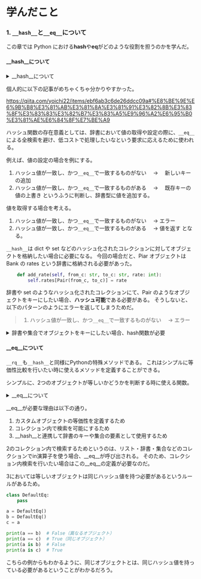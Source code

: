 # 学んだこと

### 1. `__hash__`と`__eq__`について

この章では Python における**hash**や**eq**がどのような役割を担うのかを学んだ。

#### __hash__について

<details>
<summary>__hash__について</summary>

# Python における`__hash__`メソッドの詳細解説

## 1. `__hash__`とは何か

`__hash__`は、Python の特殊メソッド（ダンダーメソッド）の一つで、オブジェクトのハッシュ値を計算するために使用されます。ハッシュ値とは、オブジェクトを一意に識別するための整数値です。

## 2. なぜ`__hash__`が必要なのか

`__hash__`が必要な主な理由は以下の通りです：

1. **辞書（dict）のキーとして使用するため**：
   Python の辞書は内部的にハッシュテーブルを使用しており、キーのハッシュ値に基づいて値を格納・検索します。

2. **集合（set）の要素として使用するため**：
   集合も辞書と同様にハッシュテーブルを使用しています。

3. **オブジェクトの一意性を効率的に判断するため**：
   ハッシュ値を使うことで、オブジェクトの比較を高速に行えます。

## 3. `__hash__`と`__eq__`の関係

`__hash__`と`__eq__`は密接に関連しています：

- **ルール 1**: 等しいオブジェクト（`a == b`が`True`）は同じハッシュ値を持つ必要がある
- **ルール 2**: 等しくないオブジェクトは異なるハッシュ値を持つことが望ましい（必須ではない）

## 4. 具体例で理解する

### 例 1: 組み込み型のハッシュ

```python
# 整数のハッシュ値
print(hash(42))  # 42

# 文字列のハッシュ値
print(hash("hello"))  # -8469019757955423296（環境により異なる）

# タプルのハッシュ値（イミュータブルなオブジェクトのみ含む場合）
print(hash((1, 2, "three")))  # 2528502973977326415（環境により異なる）

# リストはハッシュ不可能（ミュータブルなため）
try:
    hash([1, 2, 3])
except TypeError as e:
    print(e)  # "unhashable type: 'list'"
```

### 例 2: カスタムクラスでの`__hash__`の実装

```python
class Point:
    def __init__(self, x, y):
        self.x = x
        self.y = y

    def __eq__(self, other):
        if not isinstance(other, Point):
            return False
        return self.x == other.x and self.y == other.y

    def __hash__(self):
        return hash((self.x, self.y))  # タプルのハッシュを利用

# 使用例
p1 = Point(1, 2)
p2 = Point(1, 2)
p3 = Point(3, 4)

# 等しいオブジェクトは同じハッシュ値を持つ
print(p1 == p2)  # True
print(hash(p1) == hash(p2))  # True

# 等しくないオブジェクトは異なるハッシュ値を持つ（通常）
print(p1 == p3)  # False
print(hash(p1) == hash(p3))  # False

# 辞書のキーとして使用
point_dict = {p1: "Point 1", p3: "Point 3"}
print(point_dict[p2])  # "Point 1" (p1とp2は等価なので同じキーとみなされる)
```

### 例 3: `__hash__`を実装しない場合の問題

```python
class BadPoint:
    def __init__(self, x, y):
        self.x = x
        self.y = y

    def __eq__(self, other):
        if not isinstance(other, BadPoint):
            return False
        return self.x == other.x and self.y == other.y

    # __hash__を実装していない

# 使用例
bp1 = BadPoint(1, 2)
bp2 = BadPoint(1, 2)

try:
    point_dict = {bp1: "BadPoint 1"}
except TypeError as e:
    print(e)  # "unhashable type: 'BadPoint'"
```

この例では、`__eq__`をオーバーライドしたが`__hash__`を実装しなかったため、オブジェクトはハッシュ不可能になり、辞書のキーとして使用できません。

### 例 4: 通貨変換の例（あなたのコードに近い例）

```python
class CurrencyPair:
    def __init__(self, from_currency, to_currency):
        self.from_currency = from_currency
        self.to_currency = to_currency

    def __eq__(self, other):
        if not isinstance(other, CurrencyPair):
            return False
        return (self.from_currency == other.from_currency and
                self.to_currency == other.to_currency)

    def __hash__(self):
        return hash((self.from_currency, self.to_currency))

class ExchangeRates:
    def __init__(self):
        self.rates = {}  # 辞書を使用して為替レートを保存

    def add_rate(self, from_currency, to_currency, rate):
        pair = CurrencyPair(from_currency, to_currency)
        self.rates[pair] = rate

    def get_rate(self, from_currency, to_currency):
        if from_currency == to_currency:
            return 1.0

        pair = CurrencyPair(from_currency, to_currency)
        return self.rates.get(pair)

# 使用例
rates = ExchangeRates()
rates.add_rate("USD", "EUR", 0.85)
rates.add_rate("EUR", "USD", 1.18)
rates.add_rate("USD", "JPY", 110.0)

# レートの取得
print(rates.get_rate("USD", "EUR"))  # 0.85
print(rates.get_rate("EUR", "USD"))  # 1.18
print(rates.get_rate("USD", "USD"))  # 1.0
```

この例では、`CurrencyPair`クラスが`__hash__`と`__eq__`を適切に実装しているため、辞書のキーとして使用できます。これにより、通貨ペアに基づいて為替レートを効率的に格納・検索できます。

## 5. `__hash__`を実装する際の注意点

1. **イミュータブル性**：
   ハッシュ可能なオブジェクトは通常イミュータブル（変更不可）であるべきです。オブジェクトの状態が変わるとハッシュ値も変わるため、辞書のキーとして使用中に変更されると問題が発生します。

2. **一貫性**：
   オブジェクトの寿命中、`__hash__`は一貫した値を返すべきです。

3. **分布**：
   良いハッシュ関数は、異なるオブジェクトに対して均等に分布したハッシュ値を生成します。

4. **効率性**：
   ハッシュ計算は高速であるべきです。

## 6. まとめ

`__hash__`メソッドは、Python でオブジェクトを辞書のキーや集合の要素として使用するために不可欠です。適切に実装することで、カスタムオブジェクトを効率的に格納・検索できるようになります。

あなたのコードの場合、`Pair`クラスを辞書のキーとして使用するために`__hash__`メソッドが必要でした。これにより、通貨ペアに基づいて為替レートを効率的に管理できるようになります。

</details>

個人的に以下の記事がめちゃくちゃ分かりやすかった。

https://qiita.com/yoichi22/items/ebf6ab3c6de26ddcc09a#%E8%BE%9E%E6%9B%B8%E3%81%AB%E3%81%8A%E3%81%91%E3%82%8B%E3%83%8F%E3%83%83%E3%82%B7%E3%83%A5%E9%96%A2%E6%95%B0%E3%81%AE%E6%84%8F%E7%BE%A9

ハッシュ関数の存在意義としては、辞書において値の取得や設定の際に、`__eq__`による全検索を避け、低コストで処理したいなという要求に応えるために使われる。

例えば、値の設定の場合を例にする。

1. ハッシュ値が一致し、かつ`__eq__`で一致するものがない　 → 　新しいキーの追加
2. ハッシュ値が一致し、かつ`__eq__`で一致するものがある　 → 　既存キーの値の上書き
   というふうに判断し、辞書型に値を追加する。

値を取得する場合を考える。

1. ハッシュ値が一致し、かつ`__eq__`で一致するものがない　 → エラー
2. ハッシュ値が一致し、かつ`__eq__`で一致するものがある　 → 値を返す
   となる。

`__hash__`は dict や set などのハッシュ化されたコレクションに対してオブジェクトを格納したい場合に必要になる。
今回の場合だと、Piar オブジェクトは Bank の rates という辞書に格納される必要があった。

```python
    def add_rate(self, from_c: str, to_c: str, rate: int):
        self.rates[Pair(from_c, to_c)] = rate
```


辞書や set のようなハッシュ化されたコレクションにて、Pair のようなオブジェクトをキーにしたい場合、**ハッシュ可能**である必要がある。
そうしないと、以下のパターンのようにエラーを返してしまうためだ。

> 1. ハッシュ値が一致し、かつ`__eq__`で一致するものがない　 → エラー
<details>
<summary>辞書や集合でオブジェクトをキーにしたい場合、hash関数が必要</summary>

そのとおりです！Python で辞書（dict）や集合（set）のようなハッシュベースのデータ構造にオブジェクトをキーとして使用する場合、そのオブジェクトは「ハッシュ可能」である必要があります。

## ハッシュ可能なオブジェクトの条件

オブジェクトをハッシュ可能にするには：

1. **`__hash__`メソッド**：オブジェクトのハッシュ値を計算する
2. **`__eq__`メソッド**：オブジェクト同士の等価性を判断する

## なぜハッシュが必要なのか

辞書や集合は内部的に「ハッシュテーブル」というデータ構造を使用しています：

1. **高速アクセス**：ハッシュ値を使うことで、O(1)の時間複雑度（定数時間）でキーの検索が可能
2. **効率的なストレージ**：大量のキーを効率的に管理できる

## 具体的な例

```python
# カスタムクラス
class CurrencyPair:
    def __init__(self, from_curr, to_curr):
        self.from_curr = from_curr
        self.to_curr = to_curr

    # 等価性の定義
    def __eq__(self, other):
        if not isinstance(other, CurrencyPair):
            return False
        return (self.from_curr == other.from_curr and
                self.to_curr == other.to_curr)

    # ハッシュ値の計算
    def __hash__(self):
        return hash((self.from_curr, self.to_curr))

# 辞書で使用
rates = {}
rates[CurrencyPair("USD", "JPY")] = 110.0
rates[CurrencyPair("EUR", "USD")] = 1.18

# 検索
pair = CurrencyPair("USD", "JPY")
print(rates[pair])  # 110.0
```

## ハッシュがない場合

`__hash__`を実装せずに`__eq__`だけを実装すると：

```python
class BadPair:
    def __init__(self, from_curr, to_curr):
        self.from_curr = from_curr
        self.to_curr = to_curr

    def __eq__(self, other):
        if not isinstance(other, BadPair):
            return False
        return (self.from_curr == other.from_curr and
                self.to_curr == other.to_curr)

    # __hash__がない！

# 辞書で使おうとすると...
try:
    rates = {BadPair("USD", "JPY"): 110.0}  # エラー！
except TypeError as e:
    print(e)  # "unhashable type: 'BadPair'"
```

## まとめ

1. **辞書や集合のキー**：オブジェクトをキーとして使うには、ハッシュ可能である必要がある
2. **ハッシュ可能の条件**：`__hash__`と`__eq__`の両方が適切に実装されている
3. **一貫性の原則**：等しいオブジェクトは同じハッシュ値を持つべき

あなたのコードでは、`Pair`クラスを辞書のキーとして使うために`__hash__`メソッドが必要だったというわけです。

</details>



#### __eq__について

`__rq__`も`__hash__`と同様にPythonの特殊メソッドである。
これはシンプルに等価性比較を行いたい時に使えるメソッドを定義することができる。

シンプルに、2つのオブジェクトが等しいかどうかを判断する時に使える関数。


<details>
<summary>__eq__について</summary>

# Python における`__eq__`メソッドの詳細解説

## 1. `__eq__`とは何か

`__eq__`は、Python の特殊メソッド（ダンダーメソッド）の一つで、等価性比較演算子`==`の動作を定義します。このメソッドは、2 つのオブジェクトが「等しい」かどうかを判断するために使用されます。

## 2. なぜ`__eq__`が必要なのか

`__eq__`が必要な主な理由は以下の通りです：

1. **カスタムオブジェクトの等価性を定義するため**：
   デフォルトでは、オブジェクトの等価性はメモリ上の同一性（同じオブジェクトかどうか）に基づきますが、値に基づく比較が必要な場合があります。

2. **コレクション内での検索を可能にするため**：
   リスト、辞書、集合などのコレクションで`in`演算子を使用する際、`__eq__`が呼び出されます。

3. **`__hash__`と連携して辞書のキーや集合の要素として使用するため**：
   等しいオブジェクトは同じハッシュ値を持つ必要があります。

## 3. デフォルトの`__eq__`の挙動

Python のオブジェクトは、デフォルトで`is`演算子と同じ挙動をする`__eq__`を持っています：

```python
class DefaultEq:
    pass

a = DefaultEq()
b = DefaultEq()
c = a

print(a == b)  # False（異なるオブジェクト）
print(a == c)  # True（同じオブジェクト）
print(a is b)  # False
print(a is c)  # True
```

## 4. 具体例で理解する

### 例 1: 基本的な`__eq__`の実装

```python
class Person:
    def __init__(self, name, age):
        self.name = name
        self.age = age

    def __eq__(self, other):
        # 型チェック
        if not isinstance(other, Person):
            return False

        # 属性の比較
        return self.name == other.name and self.age == other.age

# 使用例
p1 = Person("Alice", 30)
p2 = Person("Alice", 30)
p3 = Person("Bob", 25)

print(p1 == p2)  # True（同じ名前と年齢）
print(p1 == p3)  # False（異なる名前と年齢）
print(p1 == "Alice")  # False（異なる型）
```

### 例 2: リスト内での検索

```python
class Book:
    def __init__(self, title, author):
        self.title = title
        self.author = author

    def __eq__(self, other):
        if not isinstance(other, Book):
            return False
        return self.title == other.title and self.author == other.author

    def __str__(self):
        return f"{self.title} by {self.author}"

# 本のリスト
books = [
    Book("1984", "George Orwell"),
    Book("To Kill a Mockingbird", "Harper Lee"),
    Book("The Great Gatsby", "F. Scott Fitzgerald")
]

# 検索
search_book = Book("1984", "George Orwell")
if search_book in books:
    print(f"Found: {search_book}")  # "Found: 1984 by George Orwell"

# タイトルだけで検索したい場合
class BookTitleSearch:
    def __init__(self, title):
        self.title = title

    def __eq__(self, other):
        if isinstance(other, Book):
            return self.title == other.title
        return False

# タイトルだけで検索
title_search = BookTitleSearch("The Great Gatsby")
for book in books:
    if title_search == book:  # BookTitleSearch.__eq__が呼ばれる
        print(f"Found by title: {book}")  # "Found by title: The Great Gatsby by F. Scott Fitzgerald"
```

### 例 3: `__eq__`と`__hash__`の連携

```python
class Point:
    def __init__(self, x, y):
        self.x = x
        self.y = y

    def __eq__(self, other):
        if not isinstance(other, Point):
            return False
        return self.x == other.x and self.y == other.y

    def __hash__(self):
        return hash((self.x, self.y))

    def __str__(self):
        return f"Point({self.x}, {self.y})"

# 辞書と集合での使用
points = {
    Point(0, 0): "Origin",
    Point(1, 0): "Unit X",
    Point(0, 1): "Unit Y"
}

# 等価なオブジェクトで検索
p = Point(1, 0)
print(points[p])  # "Unit X"

# 集合での重複排除
point_set = {Point(0, 0), Point(1, 1), Point(0, 0)}
print(len(point_set))  # 2（重複が排除される）
for p in point_set:
    print(p)  # "Point(0, 0)" と "Point(1, 1)"
```

### 例 4: 通貨変換の例（あなたのコードに近い例）

```python
class CurrencyPair:
    def __init__(self, from_currency, to_currency):
        self.from_currency = from_currency
        self.to_currency = to_currency

    def __eq__(self, other):
        # 型チェック
        if not isinstance(other, CurrencyPair):
            return False

        # 通貨コードの比較
        return (self.from_currency == other.from_currency and
                self.to_currency == other.to_currency)

    def __hash__(self):
        return hash((self.from_currency, self.to_currency))

    def __str__(self):
        return f"{self.from_currency}/{self.to_currency}"

# 為替レート管理
exchange_rates = {
    CurrencyPair("USD", "EUR"): 0.85,
    CurrencyPair("EUR", "USD"): 1.18,
    CurrencyPair("USD", "JPY"): 110.0
}

# レート検索
pair1 = CurrencyPair("USD", "EUR")
pair2 = CurrencyPair("USD", "EUR")  # pair1と等価だが異なるオブジェクト

print(pair1 == pair2)  # True
print(exchange_rates[pair1])  # 0.85
print(exchange_rates[pair2])  # 0.85（__eq__のおかげで同じキーとして扱われる）

# 存在しないペアの検索
try:
    print(exchange_rates[CurrencyPair("JPY", "EUR")])
except KeyError:
    print("Rate not found")  # "Rate not found"
```

## 5. `__eq__`実装の注意点

1. **反射性**: `a == a`は常に`True`を返すべき
2. **対称性**: `a == b`が`True`なら、`b == a`も`True`であるべき
3. **推移性**: `a == b`かつ`b == c`なら、`a == c`も`True`であるべき
4. **一貫性**: オブジェクトが変更されない限り、`==`の結果は一貫しているべき
5. **`None`との比較**: `a == None`は通常`False`を返すべき（`is None`を使うのが推奨）

6. **型チェック**: 異なる型との比較を適切に処理するべき

   ```python
   def __eq__(self, other):
       if not isinstance(other, MyClass):
           # Pythonの慣習では、異なる型の場合はNotImplementedを返すこともある
           # これにより、other側の__eq__が試行される
           return NotImplemented
       # 同じ型の場合の比較ロジック
   ```

7. **`__hash__`との整合性**: `__eq__`をオーバーライドする場合、`__hash__`も適切に実装するか、`__hash__ = None`として明示的にハッシュ不可能にするべき

## 6. `__eq__`と他の比較メソッド

Python には他にも比較のための特殊メソッドがあります：

- `__ne__`: `!=`演算子（不等価）
- `__lt__`: `<`演算子（未満）
- `__le__`: `<=`演算子（以下）
- `__gt__`: `>`演算子（超過）
- `__ge__`: `>=`演算子（以上）

Python 3 では、`__eq__`を実装すると、デフォルトで`__ne__`は`__eq__`の否定として自動的に実装されます。

## 7. まとめ

`__eq__`メソッドは、Python でカスタムオブジェクトの等価性を定義するために不可欠です。適切に実装することで：

1. オブジェクトの意味的な等価性を定義できる
2. コレクション内での検索が可能になる
3. `__hash__`と連携して辞書のキーや集合の要素として使用できる

あなたのコードの場合、`Pair`クラスに`__eq__`メソッドを実装することで、通貨ペアの等価性を適切に定義し、辞書のキーとして使用できるようになります。

</details>


__eq__が必要な理由は以下の通り。
1. カスタムオブジェクトの等価性を定義するため
2. コレクション内で検索を可能にするため
3. __hash__と連携して辞書のキーや集合の要素として使用するため

2のコレクション内で検索するためというのは、リスト・辞書・集合などのコレクションでin演算子を使う場合、__eq__が呼び出される。
そのため、コレクション内検索を行いたい場合はこの__eq__の定義が必要なのだ。

3においては等しいオブジェクトは同じハッシュ値を持つ必要があるというルールがあるため。

```python
class DefaultEq:
    pass

a = DefaultEq()
b = DefaultEq()
c = a

print(a == b)  # False（異なるオブジェクト）
print(a == c)  # True（同じオブジェクト）
print(a is b)  # False
print(a is c)  # True
```

こちらの例からもわかるように、同じオブジェクトとは、同じハッシュ値を持っている必要があるということがわかるだろう。